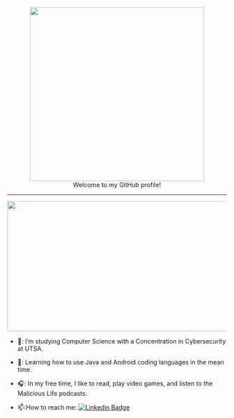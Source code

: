  <div id="header" align="center">
  <img src="https://media2.giphy.com/media/XD9o33QG9BoMis7iM4/giphy.gif?cid=ecf05e473fwmyjyhfye8ak9digklalxd5al9q1h8hzdiyme3&rid=giphy.gif&ct=g" width="400"/>
</div>

<div id="header" align="center">
Welcome to my GitHub profile!
</div>

---

<div align="center">
  <img src="https://media.giphy.com/media/dWesBcTLavkZuG35MI/giphy.gif" width="600" height="300"/>
</div>

- 📖: I’m studying Computer Science with a Concentration in Cybersecurity at UTSA.

- 🌱: Learning how to use Java and Android coding languages in the mean time.

- 🎧: In my free time, I like to read, play video games, and listen to the Malicious Life podcasts.

- 📫:How to reach me: [![Linkedin Badge](https://img.shields.io/badge/-kakbar-blue?style=flat&logo=Linkedin&logoColor=white)](https://www.linkedin.com/in/robert-anthony-rodriguez-jr/)

